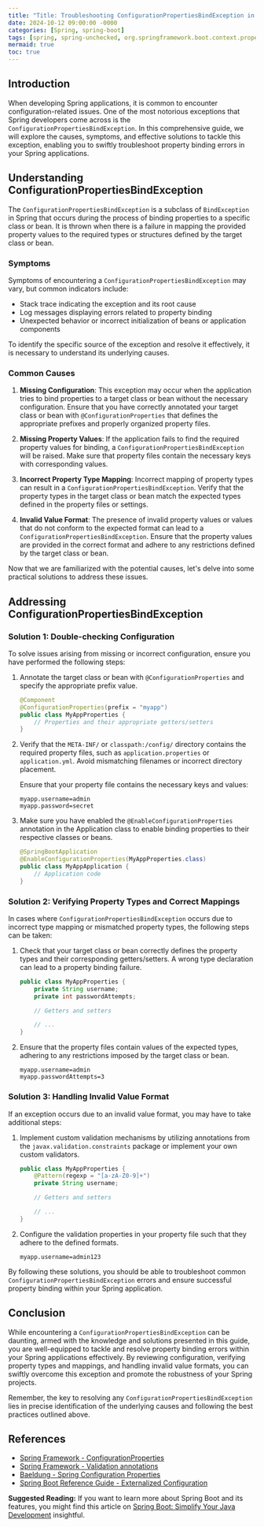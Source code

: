 ```yaml
---
title: "Title: Troubleshooting ConfigurationPropertiesBindException in Spring: A Deep Dive into Property Binding Errors"
date: 2024-10-12 09:00:00 -0000
categories: [Spring, spring-boot]
tags: [spring, spring-unchecked, org.springframework.boot.context.properties]
mermaid: true
toc: true
---
```



## Introduction

When developing Spring applications, it is common to encounter configuration-related issues. One of the most notorious exceptions that Spring developers come across is the `ConfigurationPropertiesBindException`. In this comprehensive guide, we will explore the causes, symptoms, and effective solutions to tackle this exception, enabling you to swiftly troubleshoot property binding errors in your Spring applications.

## Understanding ConfigurationPropertiesBindException

The `ConfigurationPropertiesBindException` is a subclass of `BindException` in Spring that occurs during the process of binding properties to a specific class or bean. It is thrown when there is a failure in mapping the provided property values to the required types or structures defined by the target class or bean.

### Symptoms

Symptoms of encountering a `ConfigurationPropertiesBindException` may vary, but common indicators include:

- Stack trace indicating the exception and its root cause
- Log messages displaying errors related to property binding
- Unexpected behavior or incorrect initialization of beans or application components

To identify the specific source of the exception and resolve it effectively, it is necessary to understand its underlying causes.

### Common Causes

1. **Missing Configuration**:
   This exception may occur when the application tries to bind properties to a target class or bean without the necessary configuration. Ensure that you have correctly annotated your target class or bean with `@ConfigurationProperties` that defines the appropriate prefixes and properly organized property files.

2. **Missing Property Values**:
   If the application fails to find the required property values for binding, a `ConfigurationPropertiesBindException` will be raised. Make sure that property files contain the necessary keys with corresponding values.

3. **Incorrect Property Type Mapping**:
   Incorrect mapping of property types can result in a `ConfigurationPropertiesBindException`. Verify that the property types in the target class or bean match the expected types defined in the property files or settings.

4. **Invalid Value Format**:
   The presence of invalid property values or values that do not conform to the expected format can lead to a `ConfigurationPropertiesBindException`. Ensure that the property values are provided in the correct format and adhere to any restrictions defined by the target class or bean.

Now that we are familiarized with the potential causes, let's delve into some practical solutions to address these issues.

## Addressing ConfigurationPropertiesBindException

### Solution 1: Double-checking Configuration

To solve issues arising from missing or incorrect configuration, ensure you have performed the following steps:

1. Annotate the target class or bean with `@ConfigurationProperties` and specify the appropriate prefix value.

   ```java
   @Component
   @ConfigurationProperties(prefix = "myapp")
   public class MyAppProperties {
       // Properties and their appropriate getters/setters
   }
   ```

2. Verify that the `META-INF/` or `classpath:/config/` directory contains the required property files, such as `application.properties` or `application.yml`. Avoid mismatching filenames or incorrect directory placement.

   Ensure that your property file contains the necessary keys and values:

   ```properties
   myapp.username=admin
   myapp.password=secret
   ```

3. Make sure you have enabled the `@EnableConfigurationProperties` annotation in the Application class to enable binding properties to their respective classes or beans.

   ```java
   @SpringBootApplication
   @EnableConfigurationProperties(MyAppProperties.class)
   public class MyAppApplication {
       // Application code
   }
   ```

### Solution 2: Verifying Property Types and Correct Mappings

In cases where `ConfigurationPropertiesBindException` occurs due to incorrect type mapping or mismatched property types, the following steps can be taken:

1. Check that your target class or bean correctly defines the property types and their corresponding getters/setters. A wrong type declaration can lead to a property binding failure.

   ```java
   public class MyAppProperties {
       private String username;
       private int passwordAttempts;

       // Getters and setters

       // ...
   }
   ```

2. Ensure that the property files contain values of the expected types, adhering to any restrictions imposed by the target class or bean.

   ```properties
   myapp.username=admin
   myapp.passwordAttempts=3
   ```

### Solution 3: Handling Invalid Value Format

If an exception occurs due to an invalid value format, you may have to take additional steps:

1. Implement custom validation mechanisms by utilizing annotations from the `javax.validation.constraints` package or implement your own custom validators.

   ```java
   public class MyAppProperties {
       @Pattern(regexp = "[a-zA-Z0-9]+")
       private String username;

       // Getters and setters

       // ...
   }
   ```

2. Configure the validation properties in your property file such that they adhere to the defined formats.

   ```properties
   myapp.username=admin123
   ```

By following these solutions, you should be able to troubleshoot common `ConfigurationPropertiesBindException` errors and ensure successful property binding within your Spring application.

## Conclusion

While encountering a `ConfigurationPropertiesBindException` can be daunting, armed with the knowledge and solutions presented in this guide, you are well-equipped to tackle and resolve property binding errors within your Spring applications effectively. By reviewing configuration, verifying property types and mappings, and handling invalid value formats, you can swiftly overcome this exception and promote the robustness of your Spring projects.

Remember, the key to resolving any `ConfigurationPropertiesBindException` lies in precise identification of the underlying causes and following the best practices outlined above.

## References

- [Spring Framework - ConfigurationProperties](https://docs.spring.io/spring-boot/docs/current/reference/html/features.html#features.external-config.typesafe-configuration-properties)
- [Spring Framework - Validation annotations](https://docs.spring.io/spring-framework/docs/current/javadoc-api/org/springframework/validation/annotation/package-summary.html)
- [Baeldung - Spring Configuration Properties](https://www.baeldung.com/configuration-properties-in-spring-boot)
- [Spring Boot Reference Guide - Externalized Configuration](https://docs.spring.io/spring-boot/docs/current/reference/html/spring-boot-features.html#boot-features-external-config)

**Suggested Reading:** If you want to learn more about Spring Boot and its features, you might find this article on [Spring Boot: Simplify Your Java Development](https://www.example.com) insightful.